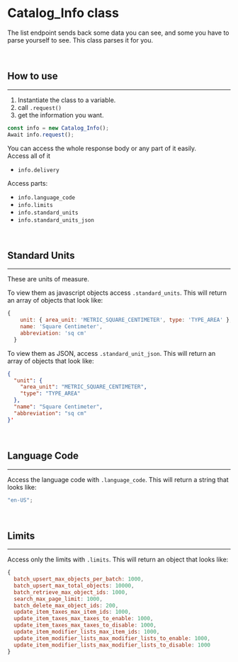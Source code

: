 # Catalog_Info class

The list endpoint sends back some data you can see, and some you have to parse yourself to see.
This class parses it for you.

<br/>

## How to use

---

1. Instantiate the class to a variable.
2. call `.request()`
3. get the information you want.

```js
const info = new Catalog_Info();
Await info.request();
```

You can access the whole response body or any part of it easily.\
Access all of it

- `info.delivery`

Access parts:

- `info.language_code`
- `info.limits`
- `info.standard_units`
- `info.standard_units_json`

<br/>

## Standard Units

---

These are units of measure.

To view them as javascript objects access `.standard_units`. This will return an array of objects that look like:

```js
{
    unit: { area_unit: 'METRIC_SQUARE_CENTIMETER', type: 'TYPE_AREA' },
    name: 'Square Centimeter',
    abbreviation: 'sq cm'
  }
```

To view them as JSON, access `.standard_unit_json`. This will return an array of objects that look like:

```json
{
  "unit": {
    "area_unit": "METRIC_SQUARE_CENTIMETER",
    "type": "TYPE_AREA"
  },
  "name": "Square Centimeter",
  "abbreviation": "sq cm"
}'
```

<br/>

## Language Code

---

Access the language code with `.language_code`. This will return a string that looks like:

```js
"en-US";
```

<br/>

## Limits

---

Access only the limits with `.limits`. This will return an object that looks like:

```js
{
  batch_upsert_max_objects_per_batch: 1000,
  batch_upsert_max_total_objects: 10000,
  batch_retrieve_max_object_ids: 1000,
  search_max_page_limit: 1000,
  batch_delete_max_object_ids: 200,
  update_item_taxes_max_item_ids: 1000,
  update_item_taxes_max_taxes_to_enable: 1000,
  update_item_taxes_max_taxes_to_disable: 1000,
  update_item_modifier_lists_max_item_ids: 1000,
  update_item_modifier_lists_max_modifier_lists_to_enable: 1000,
  update_item_modifier_lists_max_modifier_lists_to_disable: 1000
}

```
